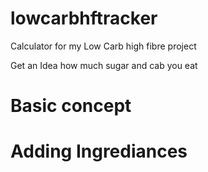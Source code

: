 # lowcarbhftracker
Calculator for my Low Carb high fibre project

Get an Idea how much sugar and cab you eat

# Basic concept

# Adding Ingrediances

